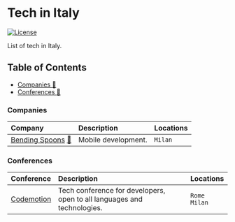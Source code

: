 # Tech in Italy

[![License](https://img.shields.io/badge/license-MIT-blue.svg)](https://github.com/amallia/awesome-italian-tech-companies/blob/master/LICENSE)

List of tech in Italy.


## Table of Contents
- [Companies :office:](#companies)
- [Conferences :ticket:](#conferences)


### Companies

| Company | Description | Locations |
| :------ | :---------- | :-------- |
| [Bending Spoons](https://bendingspoons.com/) [:rocket:](https://bendingspoons.com/careers.html) | Mobile development. |  `Milan` |


### Conferences

| Conference | Description | Locations |
| :------ | :---------- | :-------- |
| [Codemotion](https://www.codemotion.com/) | Tech conference for developers, open to all languages and technologies. |  `Rome` `Milan` |
